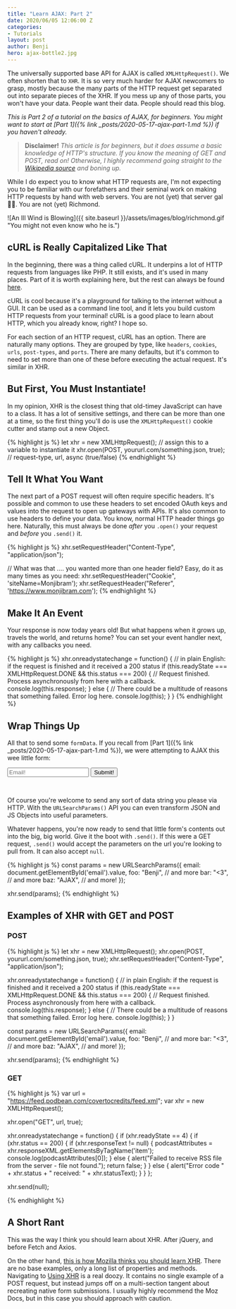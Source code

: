 ```yaml
---
title: "Learn AJAX: Part 2"
date: 2020/06/05 12:06:00 Z
categories:
- Tutorials
layout: post
author: Benji
hero: ajax-bottle2.jpg
---
```


The universally supported base API for AJAX is called `XMLHttpRequest()`. We often shorten that to `XHR`. It is so very much harder for AJAX newcomers to grasp, mostly because the many parts of the HTTP request get separated out into separate pieces of the XHR. If you mess up any of those parts, you won't have your data. People want their data. People should read this blog.

*This is Part 2 of a tutorial on the basics of AJAX, for beginners. You might want to start at [Part 1]({% link _posts/2020-05-17-ajax-part-1.md %}) if you haven't already.*

> **Disclaimer!** *This article is for beginners, but it does assume a basic knowledge of HTTP's structure. If you know the meaning of GET and POST, read on! Otherwise, I highly recommend going straight to the [Wikipedia source](https://en.wikipedia.org/wiki/Hypertext_Transfer_Protocol#Request_methods) and boning up.*

While I do expect you to know what HTTP requests are, I'm not expecting you to be familiar with our forefathers and their seminal work on making HTTP requests by hand with web servers. You are not (yet) that server gal 🧛‍♀️. You are not (yet) Richmond.

![An Ill Wind is Blowing]({{ site.baseurl }}/assets/images/blog/richmond.gif "You might not even know who he is.")

## cURL is Really Capitalized Like That
In the beginning, there was a thing called cURL. It underpins a lot of HTTP requests from languages like PHP. It still exists, and it's used in many places. Part of it is worth explaining here, but the rest can always be found [here](https://curl.haxx.se/docs/httpscripting.html).

cURL is cool because it's a playground for talking to the internet without a GUI. It can be used as a command line tool, and it lets you build custom HTTP requests from your terminal! cURL is a good place to learn about HTTP, which you already know, right? I hope so.

For each section of an HTTP request, cURL has an option. There are naturally many options. They are grouped by type, like `headers`, `cookies`, `urls`, `post-types`, and `ports`. There are many defaults, but it's common to need to set more than one of these before executing the actual request. It's similar in XHR.

## But First, You Must Instantiate!
In my opinion, XHR is the closest thing that old-timey JavaScript can have to a class. It has a lot of sensitive settings, and there can be more than one at a time, so the first thing you'll do is use the `XMLHttpRequest()` cookie cutter and stamp out a new Object.

{% highlight js %}
let xhr = new XMLHttpRequest();                   // assign this to a variable to instantiate it
xhr.open(POST, yoururl.com/something.json, true); // request-type, url, async (true/false)
{% endhighlight %}

## Tell It What You Want
The next part of a POST request will often require specific headers. It's possible and common to use these headers to set encoded OAuth keys and values into the request to open up gateways with APIs. It's also common to use headers to define your data. You know, normal HTTP header things go here. Naturally, this must always be done *after* you `.open()` your request and *before* you `.send()` it.

{% highlight js %}
xhr.setRequestHeader("Content-Type", "application/json");

// What was that .... you wanted more than one header field? Easy, do it as many times as you need:
xhr.setRequestHeader("Cookie", 'siteName=Monjibram');
xhr.setRequestHeader("Referer", 'https://www.monjibram.com');
{% endhighlight %}


## Make It An Event
Your response is now today years old! But what happens when it grows up, travels the world, and returns home? You can set your event handler next, with any callbacks you need. 

{% highlight js %}
xhr.onreadystatechange = function() {
    // in plain English: if the request is finished and it received a 200 status
    if (this.readyState === XMLHttpRequest.DONE && this.status === 200) {
        // Request finished. Process asynchronously from here with a callback.
        console.log(this.response);
    } else {
        // There could be a multitude of reasons that something failed. Error log here.
        console.log(this);
    }
}
{% endhighlight %}

## Wrap Things Up
All that to send some `formData`. If you recall from [Part 1]({% link _posts/2020-05-17-ajax-part-1.md %}), we were attempting to AJAX this wee little form:

<form onsubmit='validateAndAjax(event)' style='padding-bottom: 30px;'>
  <input id='email' type='email' placeholder='Email!'>
  <input id='submit' type='submit' value='Submit!'>
</form>

Of course you're welcome to send any sort of data string you please via HTTP. With the `URLSearchParams()` API you can even transform JSON and JS Objects into useful parameters.

Whatever happens, you're now ready to send that little form's contents out into the big, big world. Give it the boot with `.send()`. If this were a GET request, `.send()` would accept the parameters on the url you're looking to pull from. It can also accept `null`.

{% highlight js %}
const params = new URLSearchParams({
  email: document.getElementById('email').value,
  foo: "Benji", // and more
  bar: "<3",    // and more
  baz: "AJAX",  // and more!
});

xhr.send(params);
{% endhighlight %}


## Examples of XHR with GET and POST
### POST
{% highlight js %}
let xhr = new XMLHttpRequest();
xhr.open(POST, yoururl.com/something.json, true);
xhr.setRequestHeader("Content-Type", "application/json");

xhr.onreadystatechange = function() {
    // in plain English: if the request is finished and it received a 200 status
    if (this.readyState === XMLHttpRequest.DONE && this.status === 200) {
        // Request finished. Process asynchronously from here with a callback.
        console.log(this.response);
    } else {
        // There could be a multitude of reasons that something failed. Error log here.
        console.log(this);
    }
}

const params = new URLSearchParams({
  email: document.getElementById('email').value,
  foo: "Benji", // and more
  bar: "<3",    // and more
  baz: "AJAX",  // and more!
});

xhr.send(params);
{% endhighlight %}

### GET
{% highlight js %}
var url = "https://feed.podbean.com/covertocredits/feed.xml";
var xhr = new XMLHttpRequest();

xhr.open("GET", url, true);

xhr.onreadystatechange = function() {
    if (xhr.readyState == 4) {
        if (xhr.status == 200) {
            if (xhr.responseText != null) {
                podcastAttributes = xhr.responseXML.getElementsByTagName('item');
                console.log(podcastAttributes[0]);
            } else {
                alert("Failed to receive RSS file from the server - file not found.");
                return false;
            }
        } else {
            alert("Error code " + xhr.status + " received: " + xhr.statusText);
        }
    }
};

xhr.send(null);

{% endhighlight %}




## A Short Rant
This was the way I think you should learn about XHR. After jQuery, and before Fetch and Axios.

On the other hand, [this is how Mozilla thinks you should learn XHR](https://developer.mozilla.org/en-US/docs/Web/API/XMLHttpRequest/). There are no base examples, only a long list of properties and methods. Navigating to [Using XHR](https://developer.mozilla.org/en-US/docs/Web/API/XMLHttpRequest/Using_XMLHttpRequest) is a real doozy. It contains no single example of a POST request, but instead jumps off on a multi-section tangent about recreating native form submissions. I usually highly recommend the Moz Docs, but in this case you should approach with caution.